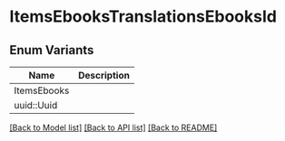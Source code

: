 # ItemsEbooksTranslationsEbooksId

## Enum Variants

| Name | Description |
|---- | -----|
| ItemsEbooks |  |
| uuid::Uuid |  |

[[Back to Model list]](../README.md#documentation-for-models) [[Back to API list]](../README.md#documentation-for-api-endpoints) [[Back to README]](../README.md)


